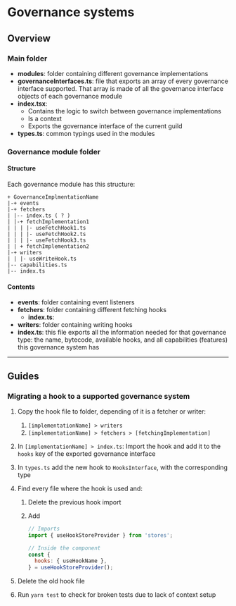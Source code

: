 # Governance systems

## Overview

### Main folder

- **modules**: folder containing different governance implementations
- **governanceInterfaces.ts**: file that exports an array of every governance interface supported. That array is made of all the governance interface objects of each governance module
- **index.tsx**:
  - Contains the logic to switch between governance implementations
  - Is a context
  - Exports the governance interface of the current guild
- **types.ts**: common typings used in the modules

### Governance module folder

#### Structure

Each governance module has this structure:

```
+ GovernanceImplmentationName
|-+ events
|-+ fetchers
| |-- index.ts ( ? )
| |-+ fetchImplementation1
| | | |- useFetchHook1.ts
| | | |- useFetchHook2.ts
| | | |- useFetchHook3.ts
| | + fetchImplementation2
|-+ writers
| | |- useWriteHook.ts
|-- capabilities.ts
|-- index.ts

```

#### Contents

- **events**: folder containing event listeners
- **fetchers**: folder containing different fetching hooks
  - **index.ts**:
- **writers**: folder containing writing hooks
- **index.ts**: this file exports all the information needed for that governance type: the name, bytecode, available hooks, and all capabilities (features) this governance system has

---

## Guides

### Migrating a hook to a supported governance system

1. Copy the hook file to folder, depending of it is a fetcher or writer:
   1. `[implementationName] > writers`
   2. `[implementationName] > fetchers > [fetchingImplementation]`
2. In `[implementationName] > index.ts`: Import the hook and add it to the `hooks` key of the exported governance interface
3. In `types.ts` add the new hook to `HooksInterface`, with the corresponding type
4. Find every file where the hook is used and:

   1. Delete the previous hook import
   2. Add

      ```javascript
      // Imports
      import { useHookStoreProvider } from 'stores';

      // Inside the component
      const {
        hooks: { useHookName },
      } = useHookStoreProvider();
      ```

5. Delete the old hook file
6. Run `yarn test` to check for broken tests due to lack of context setup
